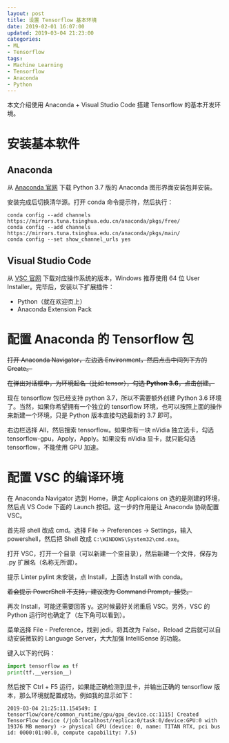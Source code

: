 ```yaml
---
layout: post
title: 设置 Tensorflow 基本环境
date: 2019-02-01 16:07:00
updated: 2019-03-04 21:23:00
categories: 
- ML
- Tensorflow
tags:
- Machine Learning
- Tensorflow
- Anaconda
- Python
---
```

本文介绍使用 Anaconda + Visual Studio Code 搭建 Tensorflow 的基本开发环境。

<!-- more -->

# 安装基本软件

## Anaconda

从 [Anaconda 官网](https://www.anaconda.com/download/) 下载 Python 3.7 版的 Anaconda 图形界面安装包并安装。

安装完成后切换清华源。打开 conda 命令提示符，然后执行：

```shell
conda config --add channels https://mirrors.tuna.tsinghua.edu.cn/anaconda/pkgs/free/
conda config --add channels https://mirrors.tuna.tsinghua.edu.cn/anaconda/pkgs/main/
conda config --set show_channel_urls yes
```

## Visual Studio Code

从 [VSC 官网](https://code.visualstudio.com/Download) 下载对应操作系统的版本，Windows 推荐使用 64 位 User Installer。完毕后，安装以下扩展插件：

* Python（就在欢迎页上）
* Anaconda Extension Pack

# 配置 Anaconda 的 Tensorflow 包

~~打开 Anaconda Navigator，左边选 Environment，然后点击中间列下方的 Create。~~

~~在弹出对话框中，为环境起名（比如 tensor），勾选 **Python 3.6**，点击创建。~~

现在 tensorflow 包已经支持 python 3.7，所以不需要额外创建 Python 3.6 环境了。当然，如果你希望拥有一个独立的 tensorflow 环境，也可以按照上面的操作来新建一个环境，只是 Python 版本直接勾选最新的 3.7 即可。

右边栏选择 All，然后搜索 tensorflow。如果你有一块 nVidia 独立选卡，勾选 tensorflow-gpu，Apply，Apply。如果没有 nVidia 显卡，就只能勾选 tensorflow，不能使用 GPU 加速。

# 配置 VSC 的编译环境

在 Anaconda Navigator 选到 Home，确定 Applicaions on 选的是刚建的环境，然后点 VS Code 下面的 Launch 按钮。这一步的作用是让 Anaconda 协助配置 VSC。

首先将 shell 改成 cmd。选择 File -> Preferences -> Settings，输入 powershell，然后把 Shell 改成 `C:\WINDOWS\System32\cmd.exe`。

打开 VSC，打开一个目录（可以新建一个空目录），然后新建一个文件，保存为 .py 扩展名（名称无所谓）。

提示 Linter pylint 未安装，点 Install，上面选 Install with conda。

~~着会提示 PowerShell 不支持，建议改为 Command Prompt，接受。~~

再次 Install，可能还需要回答 y。这时候最好关闭重启 VSC。另外，VSC 的 Python 运行时也确定了（左下角可以看到）。

菜单选择 File - Preference，找到 jedi，将其改为 False，Reload 之后就可以自动安装微软的 Language Server，大大加强 IntelliSense 的功能。

键入以下的代码：

```python
import tensorflow as tf
print(tf.__version__)
```

然后按下 Ctrl + F5 运行，如果能正确检测到显卡，并输出正确的 tensorflow 版本，那么环境就配置成功。例如我的显示如下：

    2019-03-04 21:25:11.154549: I tensorflow/core/common_runtime/gpu/gpu_device.cc:1115] Created TensorFlow device (/job:localhost/replica:0/task:0/device:GPU:0 with 19376 MB memory) -> physical GPU (device: 0, name: TITAN RTX, pci bus id: 0000:01:00.0, compute capability: 7.5)